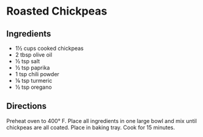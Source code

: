 # Roasted Chickpeas

## Ingredients

- 1½ cups cooked chickpeas
- 2 tbsp olive oil
- ½ tsp salt
- ½ tsp paprika
- 1 tsp chili powder
- ⅛ tsp turmeric
- ½ tsp oregano

## Directions

Preheat oven to 400° F. Place all ingredients in one large bowl and mix until
chickpeas are all coated. Place in baking tray. Cook for 15 minutes.
